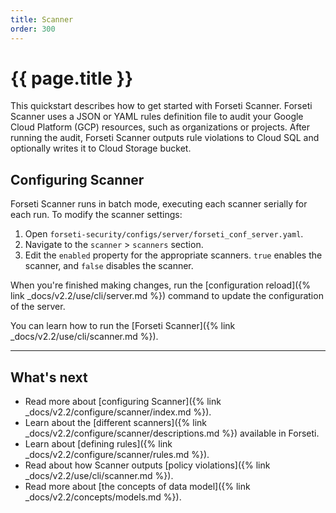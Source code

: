 ```yaml
---
title: Scanner
order: 300
---
```


# {{ page.title }}

This quickstart describes how to get started with Forseti Scanner. Forseti
Scanner uses a JSON or YAML rules definition file to audit your Google Cloud
Platform (GCP) resources, such as organizations or projects. After running the
audit, Forseti Scanner outputs rule violations to Cloud SQL and optionally
writes it to Cloud Storage bucket.


## Configuring Scanner

Forseti Scanner runs in batch mode, executing each scanner serially
for each run. To modify the scanner settings:

1. Open `forseti-security/configs/server/forseti_conf_server.yaml`.
1. Navigate to the `scanner` > `scanners` section.
1. Edit the `enabled` property for the appropriate scanners.
   `true` enables the scanner, and `false` disables the scanner.

When you're finished making changes, run the
[configuration reload]({% link _docs/v2.2/use/cli/server.md %})
command to update the configuration of the server.

You can learn how to run the [Forseti Scanner]({% link _docs/v2.2/use/cli/scanner.md %}).

---

## What's next

* Read more about [configuring Scanner]({% link _docs/v2.2/configure/scanner/index.md %}).
* Learn about the [different scanners]({% link _docs/v2.2/configure/scanner/descriptions.md %}) available in Forseti.
* Learn about [defining rules]({% link _docs/v2.2/configure/scanner/rules.md %}).
* Read about how Scanner outputs [policy violations]({% link _docs/v2.2/use/cli/scanner.md %}).
* Read more about [the concepts of data model]({% link _docs/v2.2/concepts/models.md %}).
